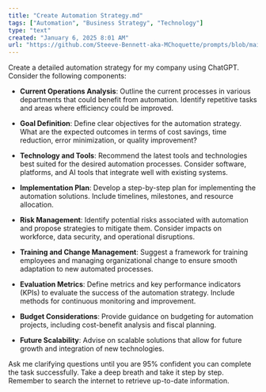 ```yaml
---
title: "Create Automation Strategy.md"
tags: ["Automation", "Business Strategy", "Technology"]
type: "text"
created: "January 6, 2025 8:01 AM"
url: "https://github.com/Steeve-Bennett-aka-MChoquette/prompts/blob/main/create_automation_strategy.md"
---
```


Create a detailed automation strategy for my company using ChatGPT. Consider the following components:

- **Current Operations Analysis**: Outline the current processes in various departments that could benefit from automation. Identify repetitive tasks and areas where efficiency could be improved.
  
- **Goal Definition**: Define clear objectives for the automation strategy. What are the expected outcomes in terms of cost savings, time reduction, error minimization, or quality improvement?
  
- **Technology and Tools**: Recommend the latest tools and technologies best suited for the desired automation processes. Consider software, platforms, and AI tools that integrate well with existing systems.
  
- **Implementation Plan**: Develop a step-by-step plan for implementing the automation solutions. Include timelines, milestones, and resource allocation.
  
- **Risk Management**: Identify potential risks associated with automation and propose strategies to mitigate them. Consider impacts on workforce, data security, and operational disruptions.
  
- **Training and Change Management**: Suggest a framework for training employees and managing organizational change to ensure smooth adaptation to new automated processes.
  
- **Evaluation Metrics**: Define metrics and key performance indicators (KPIs) to evaluate the success of the automation strategy. Include methods for continuous monitoring and improvement.
  
- **Budget Considerations**: Provide guidance on budgeting for automation projects, including cost-benefit analysis and fiscal planning.
  
- **Future Scalability**: Advise on scalable solutions that allow for future growth and integration of new technologies.

Ask me clarifying questions until you are 95% confident you can complete the task successfully. Take a deep breath and take it step by step. Remember to search the internet to retrieve up-to-date information.